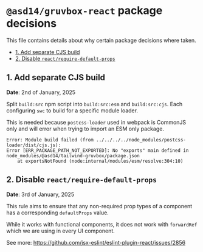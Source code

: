 # `@asd14/gruvbox-react` package decisions

This file contains details about why certain package decisions where taken.

<!-- vim-markdown-toc GFM -->

* [1. Add separate CJS build](#1-add-separate-cjs-build)
* [2. Disable `react/require-default-props`](#2-disable-reactrequire-default-props)

<!-- vim-markdown-toc -->

## 1. Add separate CJS build

**Date**: 2nd of January, 2025

Split `build:src` npm script into `build:src:esm` and `build:src:cjs`. Each
configuring `swc` to build for a specific module loader.

This is needed because `postcss-loader` used in webpack is CommonJS only and
will error when trying to import an ESM only package.

```
Error: Module build failed (from ../../../../node_modules/postcss-loader/dist/cjs.js):
Error [ERR_PACKAGE_PATH_NOT_EXPORTED]: No "exports" main defined in node_modules/@asd14/tailwind-gruvbox/package.json
    at exportsNotFound (node:internal/modules/esm/resolve:304:10)
```

## 2. Disable `react/require-default-props`

**Date**: 3rd of January, 2025

This rule aims to ensure that any non-required prop types of a component has a
corresponding `defaultProps` value.

While it works with functional components, it does not work with `forwardRef` 
which we are using in every UI component. 

See more: https://github.com/jsx-eslint/eslint-plugin-react/issues/2856
